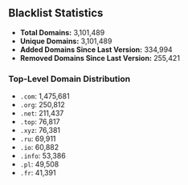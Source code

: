## Blacklist Statistics

- **Total Domains:** 3,101,489
- **Unique Domains:** 3,101,489
- **Added Domains Since Last Version:** 334,994
- **Removed Domains Since Last Version:** 255,421

### Top-Level Domain Distribution

-  `.com`: 1,475,681
-  `.org`: 250,812
-  `.net`: 211,437
-  `.top`: 76,817
-  `.xyz`: 76,381
-  `.ru`: 69,911
-  `.io`: 60,882
-  `.info`: 53,386
-  `.pl`: 49,508
-  `.fr`: 41,391
